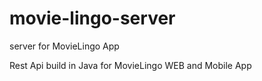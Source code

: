 # movie-lingo-server
server for MovieLingo App


Rest Api build in Java for MovieLingo WEB and Mobile App
